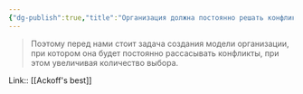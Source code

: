 ```yaml
---
{"dg-publish":true,"title":"Организация должна постоянно решать конфликты, не сужая выбор","tags":["quotes"],"date":"2023-01-09T20:19:45+03:00","modified_at":"2023-04-02T20:52:25+04:00","permalink":"/quotes/202301092039/","dgPassFrontmatter":true}
---
```



> Поэтому перед нами стоит задача создания модели организации, при котором она будет постоянно рассасывать конфликты, при этом увеличивая количество выбора.

Link:: [[Ackoff's best]]

